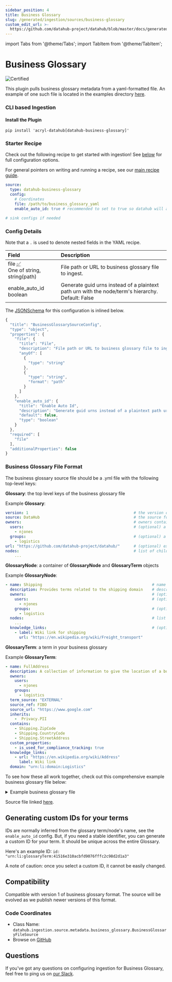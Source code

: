 ```yaml
---
sidebar_position: 4
title: Business Glossary
slug: /generated/ingestion/sources/business-glossary
custom_edit_url: >-
  https://github.com/datahub-project/datahub/blob/master/docs/generated/ingestion/sources/business-glossary.md
---
```


import Tabs from '@theme/Tabs';
import TabItem from '@theme/TabItem';

# Business Glossary
![Certified](https://img.shields.io/badge/support%20status-certified-brightgreen)


This plugin pulls business glossary metadata from a yaml-formatted file. An example of one such file is located in the examples directory [here](https://github.com/datahub-project/datahub/blob/master/metadata-ingestion/examples/bootstrap_data/business_glossary.yml).


### CLI based Ingestion

#### Install the Plugin
```shell
pip install 'acryl-datahub[datahub-business-glossary]'
```

### Starter Recipe
Check out the following recipe to get started with ingestion! See [below](#config-details) for full configuration options.


For general pointers on writing and running a recipe, see our [main recipe guide](../../../../metadata-ingestion/README.md#recipes).
```yaml
source:
  type: datahub-business-glossary
  config:
    # Coordinates
    file: /path/to/business_glossary_yaml
    enable_auto_id: true # recommended to set to true so datahub will auto-generate guids from your term names

# sink configs if needed

```

### Config Details
<Tabs>
                <TabItem value="options" label="Options" default>

Note that a `.` is used to denote nested fields in the YAML recipe.


<div className='config-table'>

| Field | Description |
|:--- |:--- |
| <div className="path-line"><span className="path-main">file</span>&nbsp;<abbr title="Required">✅</abbr></div> <div className="type-name-line"><span className="type-name">One of string, string(path)</span></div> | File path or URL to business glossary file to ingest.  |
| <div className="path-line"><span className="path-main">enable_auto_id</span></div> <div className="type-name-line"><span className="type-name">boolean</span></div> | Generate guid urns instead of a plaintext path urn with the node/term's hierarchy. <div className="default-line default-line-with-docs">Default: <span className="default-value">False</span></div> |

</div>
</TabItem>
<TabItem value="schema" label="Schema">

The [JSONSchema](https://json-schema.org/) for this configuration is inlined below.


```javascript
{
  "title": "BusinessGlossarySourceConfig",
  "type": "object",
  "properties": {
    "file": {
      "title": "File",
      "description": "File path or URL to business glossary file to ingest.",
      "anyOf": [
        {
          "type": "string"
        },
        {
          "type": "string",
          "format": "path"
        }
      ]
    },
    "enable_auto_id": {
      "title": "Enable Auto Id",
      "description": "Generate guid urns instead of a plaintext path urn with the node/term's hierarchy.",
      "default": false,
      "type": "boolean"
    }
  },
  "required": [
    "file"
  ],
  "additionalProperties": false
}
```


</TabItem>
</Tabs>

### Business Glossary File Format

The business glossary source file should be a .yml file with the following top-level keys:

**Glossary**: the top level keys of the business glossary file

Example **Glossary**:

```yaml
version: 1                                     			# the version of business glossary file config the config conforms to. Currently the only version released is `1`.
source: DataHub                                			# the source format of the terms. Currently only supports `DataHub`
owners:                                        			# owners contains two nested fields
  users:                                       		    # (optional) a list of user IDs
    - njones
  groups:                                               # (optional) a list of group IDs
    - logistics
url: "https://github.com/datahub-project/datahub/"      # (optional) external url pointing to where the glossary is defined externally, if applicable
nodes:                                                  # list of child **GlossaryNode** objects. See **GlossaryNode** section below
	...
```

**GlossaryNode**: a container of **GlossaryNode** and **GlossaryTerm** objects

Example **GlossaryNode**:

```yaml
- name: Shipping                                                # name of the node
  description: Provides terms related to the shipping domain    # description of the node
  owners:                                                       # (optional) owners contains 2 nested fields
    users:                                                      # (optional) a list of user IDs
      - njones
    groups:                                                     # (optional) a  list of group IDs
      - logistics
  nodes:                                                        # list of child **GlossaryNode** objects
    ...
  knowledge_links:                                              # (optional) list of **KnowledgeCard** objects
    - label: Wiki link for shipping
      url: "https://en.wikipedia.org/wiki/Freight_transport"
```

**GlossaryTerm**: a term in your business glossary

Example **GlossaryTerm**:

```yaml
- name: FullAddress                                                          # name of the term
  description: A collection of information to give the location of a building or plot of land.    # description of the term
  owners:                                                                   # (optional) owners contains 2 nested fields
    users:                                                                  # (optional) a list of user IDs
      - njones
    groups:                                                                 # (optional) a  list of group IDs
      - logistics
  term_source: "EXTERNAL"                                                   # one of `EXTERNAL` or `INTERNAL`. Whether the term is coming from an external glossary or one defined in your organization.
  source_ref: FIBO                                                          # (optional) if external, what is the name of the source the glossary term is coming from?
  source_url: "https://www.google.com"                                      # (optional) if external, what is the url of the source definition?
  inherits:                                                                 # (optional) list of **GlossaryTerm** that this term inherits from
    -  Privacy.PII
  contains:                                                                 # (optional) a list of **GlossaryTerm** that this term contains
    - Shipping.ZipCode
    - Shipping.CountryCode
    - Shipping.StreetAddress
  custom_properties:                                                        # (optional) a map of key/value pairs of arbitrary custom properties
    - is_used_for_compliance_tracking: true
  knowledge_links:                                                          # (optional) a list of **KnowledgeCard** related to this term. These appear as links on the glossary node's page
    - url: "https://en.wikipedia.org/wiki/Address"
      label: Wiki link
  domain: "urn:li:domain:Logistics"                                            # (optional) domain name or domain urn
```

To see how these all work together, check out this comprehensive example business glossary file below:

<details>
<summary>Example business glossary file</summary>

```yaml
version: 1
source: DataHub
owners:
  users:
    - mjames
url: "https://github.com/datahub-project/datahub/"
nodes:
  - name: Classification
    description: A set of terms related to Data Classification
    knowledge_links:
      - label: Wiki link for classification
        url: "https://en.wikipedia.org/wiki/Classification"
    terms:
      - name: Sensitive
        description: Sensitive Data
        custom_properties:
          is_confidential: false
      - name: Confidential
        description: Confidential Data
        custom_properties:
          is_confidential: true
      - name: HighlyConfidential
        description: Highly Confidential Data
        custom_properties:
          is_confidential: true
        domain: Marketing
  - name: PersonalInformation
    description: All terms related to personal information
    owners:
      users:
        - mjames
    terms:
      - name: Email
        ## An example of using an id to pin a term to a specific guid
        ## See "how to generate custom IDs for your terms" section below
        # id: "urn:li:glossaryTerm:41516e310acbfd9076fffc2c98d2d1a3"
        description: An individual's email address
        inherits:
          - Classification.Confidential
        owners:
          groups:
            - Trust and Safety
      - name: Address
        description: A physical address
      - name: Gender
        description: The gender identity of the individual
        inherits:
          - Classification.Sensitive
  - name: Shipping
    description: Provides terms related to the shipping domain
    owners:
      users:
        - njones
      groups:
        - logistics
    terms:
      - name: FullAddress
        description: A collection of information to give the location of a building or plot of land.
        owners:
          users:
            - njones
          groups:
            - logistics
        term_source: "EXTERNAL"
        source_ref: FIBO
        source_url: "https://www.google.com"
        inherits:
          - Privacy.PII
        contains:
          - Shipping.ZipCode
          - Shipping.CountryCode
          - Shipping.StreetAddress
        related_terms:
          - Housing.Kitchen.Cutlery
        custom_properties:
          - is_used_for_compliance_tracking: true
        knowledge_links:
          - url: "https://en.wikipedia.org/wiki/Address"
            label: Wiki link
        domain: "urn:li:domain:Logistics"
    knowledge_links:
      - label: Wiki link for shipping
        url: "https://en.wikipedia.org/wiki/Freight_transport"
  - name: ClientsAndAccounts
    description: Provides basic concepts such as account, account holder, account provider, relationship manager that are commonly used by financial services providers to describe customers and to determine counterparty identities
    owners:
      groups:
        - finance
    terms:
      - name: Account
        description: Container for records associated with a business arrangement for regular transactions and services
        term_source: "EXTERNAL"
        source_ref: FIBO
        source_url: "https://spec.edmcouncil.org/fibo/ontology/FBC/ProductsAndServices/ClientsAndAccounts/Account"
        inherits:
          - Classification.HighlyConfidential
        contains:
          - ClientsAndAccounts.Balance
      - name: Balance
        description: Amount of money available or owed
        term_source: "EXTERNAL"
        source_ref: FIBO
        source_url: "https://spec.edmcouncil.org/fibo/ontology/FBC/ProductsAndServices/ClientsAndAccounts/Balance"
  - name: Housing
    description: Provides terms related to the housing domain
    owners:
      users:
        - mjames
      groups:
        - interior
    nodes:
      - name: Colors
        description: "Colors that are used in Housing construction"
        terms:
          - name: Red
            description: "red color"
            term_source: "EXTERNAL"
            source_ref: FIBO
            source_url: "https://spec.edmcouncil.org/fibo/ontology/FBC/ProductsAndServices/ClientsAndAccounts/Account"

          - name: Green
            description: "green color"
            term_source: "EXTERNAL"
            source_ref: FIBO
            source_url: "https://spec.edmcouncil.org/fibo/ontology/FBC/ProductsAndServices/ClientsAndAccounts/Account"

          - name: Pink
            description: pink color
            term_source: "EXTERNAL"
            source_ref: FIBO
            source_url: "https://spec.edmcouncil.org/fibo/ontology/FBC/ProductsAndServices/ClientsAndAccounts/Account"
    terms:
      - name: WindowColor
        description: Supported window colors
        term_source: "EXTERNAL"
        source_ref: FIBO
        source_url: "https://spec.edmcouncil.org/fibo/ontology/FBC/ProductsAndServices/ClientsAndAccounts/Account"
        values:
          - Housing.Colors.Red
          - Housing.Colors.Pink

      - name: Kitchen
        description: a room or area where food is prepared and cooked.
        term_source: "EXTERNAL"
        source_ref: FIBO
        source_url: "https://spec.edmcouncil.org/fibo/ontology/FBC/ProductsAndServices/ClientsAndAccounts/Account"

      - name: Spoon
        description: an implement consisting of a small, shallow oval or round bowl on a long handle, used for eating, stirring, and serving food.
        term_source: "EXTERNAL"
        source_ref: FIBO
        source_url: "https://spec.edmcouncil.org/fibo/ontology/FBC/ProductsAndServices/ClientsAndAccounts/Account"
        related_terms:
          - Housing.Kitchen
        knowledge_links:
          - url: "https://en.wikipedia.org/wiki/Spoon"
            label: Wiki link
```
</details>

Source file linked [here](https://github.com/datahub-project/datahub/blob/master/metadata-ingestion/examples/bootstrap_data/business_glossary.yml).

## Generating custom IDs for your terms

IDs are normally inferred from the glossary term/node's name, see the `enable_auto_id` config. But, if you need a stable 
identifier, you can generate a custom ID for your term. It should be unique across the entire Glossary.

Here's an example ID:
`id: "urn:li:glossaryTerm:41516e310acbfd9076fffc2c98d2d1a3"`

A note of caution: once you select a custom ID, it cannot be easily changed.

## Compatibility

Compatible with version 1 of business glossary format. 
The source will be evolved as we publish newer versions of this format.
### Code Coordinates
- Class Name: `datahub.ingestion.source.metadata.business_glossary.BusinessGlossaryFileSource`
- Browse on [GitHub](https://github.com/datahub-project/datahub/blob/master/metadata-ingestion/src/datahub/ingestion/source/metadata/business_glossary.py)


<h2>Questions</h2>

If you've got any questions on configuring ingestion for Business Glossary, feel free to ping us on [our Slack](https://slack.datahubproject.io).
